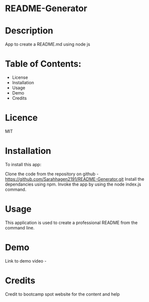 # README-Generator

# Description
App to create a README.md using node js

# Table of Contents:
- License
- Installation
- Usage
- Demo 
- Credits

# Licence 

MIT 

# Installation

To install this app:

Clone the code from the repository on github - https://github.com/Sarahhagen2191/README-Generator.git
Install the dependancies using npm.
Invoke the app by using the node index.js command.

# Usage

This application is used to create a professional README from the command line.

# Demo 

Link to demo video  -

# Credits

Credit to bootcamp spot website for the content and help

